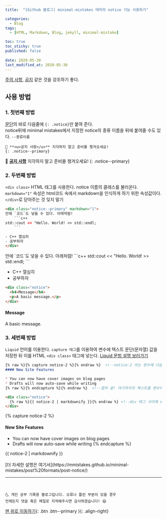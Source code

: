 ```yaml
---
title:  "[Github 블로그] minimal-mistakes 테마의 notice 기능 사용하기" 

categories:
  - Blog
tags:
  - [HTML, Markdown, Blog, jekyll, minimal-mistake]

toc: true
toc_sticky: true
published: false
 
date: 2020-05-30
last_modified_at: 2020-05-30
---
```


<u>주의 사항</u>, <u>공지</u> 같은 것을 강조하기 좋다.

## 사용 방법
### 1. 첫번째 방법  
<u>문단</u>의 바로 다음줄에 `{: .notice}`만 붙여 준다.  
notice뒤에 minimal mistakes에서 지정한 notice의 종류 이름을 뒤에 붙여줄 수도 있다. `--종류이름`

```
🌝 **<u>공지 사항</u>** 지각하지 말고 준비물 챙겨오세요!
{: .notice--primary} 
```

🌝 **<u>공지 사항</u>** 지각하지 말고 준비물 챙겨오세요!
{: .notice--primary} 


### 2. 두번째 방법
`<div class>` HTML 태그를 사용한다. notice 이름의 클래스를 불러온다. `markdown="1"` 속성은 html코드 속에서 markdown을 인식하게 하기 위한 속성값이다. `</div>`로 닫아주는 것 잊지 말기    

```html
<div class="notice--primary" markdown="1">
안에 `코드`도 넣을 수 있다. 아래처럼!
    ```c++
std::cout << "Hello. World! >> std::endl;
    ``` 

- C++ 열심히
- 공부하자
</div>
```

<div class="notice--primary" markdown="1">
안에 `코드`도 넣을 수 있다. 아래처럼!
```c++
std::cout << "Hello. World! >> std::endl;
``` 

- C++ 열심히
- 공부하자
</div>

```html
<div class="notice">
  <h4>Message</h4>
  <p>A basic message.</p>
</div>
```

<div class="notice">
  <h4>Message</h4>
  <p>A basic message.</p>
</div>

### 3. 세번째 방법
`Liquid` 언어를 이용한다. `capture 태그`를 이용하여 변수에 텍스트 문단(문자열) 값을 저장한 뒤 이를 HTML `<div class>` 태그에 넣는다. [Liquid 문법 설명 보러가기](http://shopify.github.io/liquid/)

```markdown
{% raw %}{% capture notice-2 %}{% endraw %}  <!--notice-2 라는 변수에 다음 텍스트 문단을 문자열로 저장한다.-->  
#### New Site Features

* You can now have cover images on blog pages
* Drafts will now auto-save while writing
{% raw %}{% endcapture %}{% endraw %}  <!--캡처 끝! 여기까지의 텍스트를 변수에 저장-->

<div class="notice">
  {% raw %}{{ notice-2 | markdownify }}{% endraw %} <!--div 태그 사이에 notice-2 객체를 출력하되 markdownify 한다. 즉 마크다운 화-->
</div>
```

{% capture notice-2 %}
#### New Site Features

* You can now have cover images on blog pages
* Drafts will now auto-save while writing
{% endcapture %}

<div class="notice">
  {{ notice-2 | markdownify }}
</div>

<br>
[더 자세한 설명은 여기서](https://mmistakes.github.io/minimal-mistakes/post%20formats/post-notice/)


***
<br>

    🌜 개인 공부 기록용 블로그입니다. 오류나 틀린 부분이 있을 경우 
    언제든지 댓글 혹은 메일로 지적해주시면 감사하겠습니다! 😄

[맨 위로 이동하기](#){: .btn .btn--primary }{: .align-right}